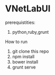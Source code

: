 VNetLabUI
=========

prerequistities:
1. python,ruby,grunt



How to run

1. git clone this repo
2. npm install
3. bower install
4. grunt serve



